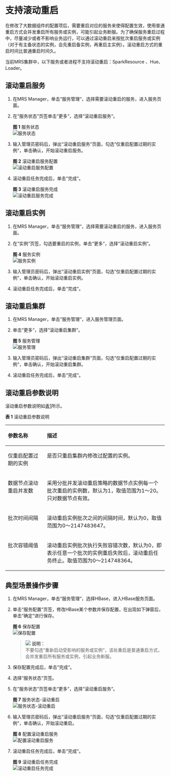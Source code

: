 # 支持滚动重启<a name="ZH-CN_TOPIC_0138965094"></a>

在修改了大数据组件的配置项后，需要重启对应的服务来使得配置生效，使用普通重启方式会并发重启所有服务或实例，可能引起业务断服。为了确保服务重启过程中，尽量减少或者不影响业务运行，可以通过滚动重启来按批次重启服务或实例（对于有主备状态的实例，会先重启备实例，再重启主实例）。滚动重启方式的重启时间比普通重启时间久。

当前MRS集群中，以下服务或者进程不支持滚动重启：SparkResource 、Hue、Loader。

## 滚动重启服务<a name="section1115494813176"></a>

1.  在MRS Manager，单击“服务管理“，选择需要滚动重启的服务，进入服务页面。
2.  在“服务状态“页签单击“更多“，选择“滚动重启服务“。

    **图 1**  服务状态<a name="fig52384549199"></a>  
    ![](figures/服务状态.png "服务状态")

3.  输入管理员密码后，弹出“滚动重启服务“页面，勾选“仅重启配置过期的实例“，单击确认，开始滚动重启服务。

    **图 2**  滚动重启服务配置<a name="fig06173218146"></a>  
    ![](figures/滚动重启服务配置.png "滚动重启服务配置")

4.  滚动重启任务完成后，单击“完成“。

    **图 3**  滚动重启服务完成<a name="fig365595251413"></a>  
    ![](figures/滚动重启服务完成.png "滚动重启服务完成")


## 滚动重启实例<a name="section938837152120"></a>

1.  在MRS Manager，单击“服务管理“，选择需要滚动重启的服务，进入服务页面。
2.  在“实例“页签，勾选要重启的实例，单击“更多“，选择“滚动重启实例“。

    **图 4**  服务实例<a name="fig76411828112213"></a>  
    ![](figures/服务实例.png "服务实例")

3.  输入管理员密码后，弹出“滚动重启实例“页面，勾选“仅重启配置过期的实例“，单击确认，开始滚动重启实例。
4.  滚动重启任务完成后，单击“完成“。

## 滚动重启集群<a name="section1787148152416"></a>

1.  在MRS Manager，单击“服务管理“，进入服务管理页面。
2.  单击“更多“，选择“滚动重启集群“。

    **图 5**  服务管理<a name="fig6325453142516"></a>  
    ![](figures/服务管理.png "服务管理")

3.  输入管理员密码后，弹出“滚动重启集群“页面，勾选“仅重启配置过期的实例“，单击确认，开始滚动重启集群。
4.  滚动重启任务完成后，单击“完成“。

## 滚动重启参数说明<a name="section289834562610"></a>

滚动重启参数说明如[表1](#table817615121520)所示。

**表 1**  滚动重启参数说明

<a name="table817615121520"></a>
<table><thead align="left"><tr id="row10176131217216"><th class="cellrowborder" valign="top" width="24.560000000000002%" id="mcps1.2.3.1.1"><p id="p1617661219217"><a name="p1617661219217"></a><a name="p1617661219217"></a>参数名称</p>
</th>
<th class="cellrowborder" valign="top" width="75.44%" id="mcps1.2.3.1.2"><p id="p1917610123214"><a name="p1917610123214"></a><a name="p1917610123214"></a>描述</p>
</th>
</tr>
</thead>
<tbody><tr id="row8176712727"><td class="cellrowborder" valign="top" width="24.560000000000002%" headers="mcps1.2.3.1.1 "><p id="p12176612228"><a name="p12176612228"></a><a name="p12176612228"></a>仅重启配置过期的实例</p>
</td>
<td class="cellrowborder" valign="top" width="75.44%" headers="mcps1.2.3.1.2 "><p id="p71761012122"><a name="p71761012122"></a><a name="p71761012122"></a>是否只重启集群内修改过配置的实例。</p>
</td>
</tr>
<tr id="row161761712825"><td class="cellrowborder" valign="top" width="24.560000000000002%" headers="mcps1.2.3.1.1 "><p id="p1517601214211"><a name="p1517601214211"></a><a name="p1517601214211"></a>数据节点滚动重启并发数</p>
</td>
<td class="cellrowborder" valign="top" width="75.44%" headers="mcps1.2.3.1.2 "><p id="p1217614122025"><a name="p1217614122025"></a><a name="p1217614122025"></a><span>采用分批并发滚动重启策略的数据节点实例每一个批次重启的实例数，默认为1，取值范围为1～20。</span>只对数据节点有效。</p>
</td>
</tr>
<tr id="row1917710127217"><td class="cellrowborder" valign="top" width="24.560000000000002%" headers="mcps1.2.3.1.1 "><p id="p31771112423"><a name="p31771112423"></a><a name="p31771112423"></a>批次时间间隔</p>
</td>
<td class="cellrowborder" valign="top" width="75.44%" headers="mcps1.2.3.1.2 "><p id="p1417714129215"><a name="p1417714129215"></a><a name="p1417714129215"></a>滚动重启实例批次之间的间隔时间，默认为0，取值范围为0～2147483647。</p>
</td>
</tr>
<tr id="row10177121219210"><td class="cellrowborder" valign="top" width="24.560000000000002%" headers="mcps1.2.3.1.1 "><p id="p101771612729"><a name="p101771612729"></a><a name="p101771612729"></a>批次容错阈值</p>
</td>
<td class="cellrowborder" valign="top" width="75.44%" headers="mcps1.2.3.1.2 "><p id="p11775123217"><a name="p11775123217"></a><a name="p11775123217"></a><span>滚动重启实例批次执行失败容错次数，默认为0，即表示任意一个批次的实例重启失败后，滚动重启任务终止。</span>取值范围为0～214748364。</p>
</td>
</tr>
</tbody>
</table>

## 典型场景操作步骤<a name="section830817219322"></a>

1.  在MRS Manager，单击“服务管理“，选择HBase，进入HBase服务页面。
2.  单击“服务配置“页签，修改HBase某个参数并保存配置，在出现如下弹窗后，单击“确定“进行保存。

    **图 6**  保存配置<a name="fig8181745152016"></a>  
    ![](figures/保存配置.png "保存配置")

    >![](public_sys-resources/icon-note.gif) **说明：**   
    >不要勾选“重新启动受影响的服务或实例“，该处重启是普通重启方式，会并发重启所有服务或实例，引起业务断服。  

3.  保存配置完成后，单击“完成“。
4.  选择“服务状态“页签。
5.  在“服务状态“页签单击“更多“，选择“滚动重启服务“。

    **图 7**  服务状态-滚动重启<a name="fig1429712581880"></a>  
    ![](figures/服务状态-滚动重启.png "服务状态-滚动重启")

6.  输入管理员密码后，弹出“滚动重启服务“页面，勾选“仅重启配置过期的实例“，单击确认，开始滚动重启。

    **图 8**  配置滚动重启服务<a name="fig15979153817152"></a>  
    ![](figures/配置滚动重启服务.png "配置滚动重启服务")

7.  滚动重启任务完成后，单击“完成“。

    **图 9**  滚动重启任务完成<a name="fig17461932121619"></a>  
    ![](figures/滚动重启任务完成.png "滚动重启任务完成")


